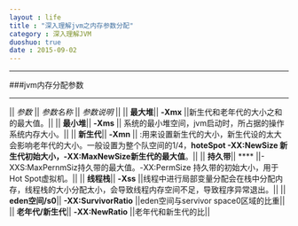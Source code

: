 ```yaml
---
layout : life
title : "深入理解jvm之内存参数分配"
category : 深入理解JVM
duoshuo: true
date : 2015-09-02
---
```

------------

###jvm内存分配参数

-----------------
|| *参数* || *参数名称* || *参数说明* ||
|| **最大堆**|| **-Xmx** ||新生代和老年代的大小之和的最大值。||
|| **最小堆**|| **-Xms** || 系统的最小堆空间，jvm启动时，所占据的操作系统内存大小。||
|| **新生代**|| **-Xmn** || :用来设置新生代的大小，新生代设的太大会影响老年代的大小。一般设置为整个队空间的1/4，**hoteSpot -XX:NewSize 新生代初始大小，-XX:MaxNewSize新生代的最大值**。||
|| **持久带**|| **** ||-XXS:MaxPernmSiz持久带的最大值。-XX:PermSize 持久带的初始大小，用于Hot Spot虚拟机。||
|| **线程栈**|| **-Xss** ||线程中进行局部变量分配会在栈中分配内存，线程栈的大小分配太小，会导致线程内存空间不足，导致程序异常退出。||
|| **eden空间/s0**|| **-XX:SurvivorRatio** ||eden空间与servivor space0区域的比重||
|| **老年代/新生代**|| **-XX:NewRatio** ||老年代和新生代的比||